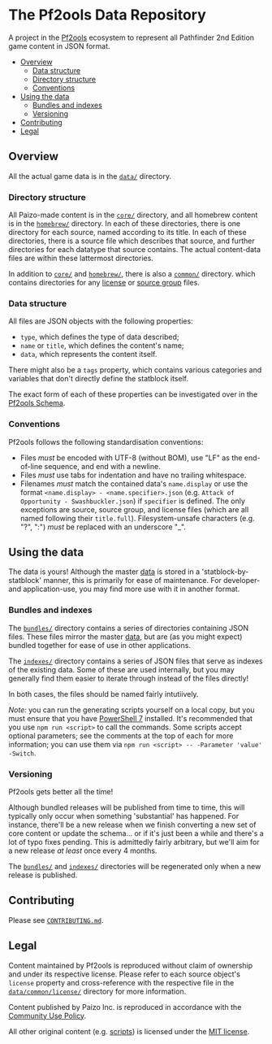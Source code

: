 # The Pf2ools Data Repository

A project in the [Pf2ools](https://github.com/Pf2ools) ecosystem to represent all Pathfinder 2nd Edition game content in JSON format.

- [Overview](#overview)
  - [Data structure](#data-structure)
  - [Directory structure](#directory-structure)
  - [Conventions](#conventions)
- [Using the data](#using-the-data)
  - [Bundles and indexes](#bundles-and-indexes)
  - [Versioning](#versioning)
- [Contributing](#contributing)
- [Legal](#legal)

## Overview

All the actual game data is in the [`data/`](./data/) directory.

### Directory structure

All Paizo-made content is in the [`core/`](./data/core/) directory, and all homebrew content is in the [`homebrew/`](./data/homebrew/) directory. In each of these directories, there is one directory for each source, named according to its title. In each of these directories, there is a source file which describes that source, and further directories for each datatype that source contains. The actual content-data files are within these lattermost directories.

In addition to [`core/`](./data/core/) and [`homebrew/`](./data/homebrew/), there is also a [`common/`](./data/common/) directory. which contains directories for any [license](./data/common/license/) or [source group](./data/common/sourceGroup/) files.

### Data structure

All files are JSON objects with the following properties:

- `type`, which defines the type of data described;
- `name` or `title`, which defines the content's name;
- `data`, which represents the content itself.

There might also be a `tags` property, which contains various categories and variables that don't directly define the statblock itself.

The exact form of each of these properties can be investigated over in the [Pf2ools Schema](https://github.com/Pf2ools/pf2ools-schema).

### Conventions

Pf2ools follows the following standardisation conventions:

- Files _must_ be encoded with UTF-8 (without BOM), use "LF" as the end-of-line sequence, and end with a newline.
- Files _must_ use tabs for indentation and have no trailing whitespace.
- Filenames _must_ match the contained data's `name.display` or use the format `<name.display> - <name.specifier>.json` (e.g. `Attack of Opportunity - Swashbuckler.json`) if `specifier` is defined. The only exceptions are source, source group, and license files (which are all named following their `title.full`). Filesystem-unsafe characters (e.g. "?", ":") _must_ be replaced with an underscore "\_".

## Using the data

The data is yours! Although the master [data](./data/) is stored in a 'statblock-by-statblock' manner, this is primarily for ease of maintenance. For developer- and application-use, you may find more use with it in another format.

### Bundles and indexes

The [`bundles/`](./bundles) directory contains a series of directories containing JSON files. These files mirror the master [data](./data/), but are (as you might expect) bundled together for ease of use in other applications.

The [`indexes/`](./indexes) directory contains a series of JSON files that serve as indexes of the existing data. Some of these are used internally, but you may generally find them easier to iterate through instead of the files directly!

In both cases, the files should be named fairly intutiively.

_Note:_ you can run the generating scripts yourself on a local copy, but you must ensure that you have [PowerShell 7](https://github.com/PowerShell/PowerShell) installed. It's recommended that you use `npm run <script>` to call the commands. Some scripts accept optional parameters; see the comments at the top of each for more information; you can use them via `npm run <script> -- -Parameter 'value' -Switch`.

### Versioning

Pf2ools gets better all the time!

Although bundled releases will be published from time to time, this will typically only occur when something 'substantial' has happened. For instance, there'll be a new release when we finish converting a new set of core content or update the schema... or if it's just been a while and there's a lot of typo fixes pending. This is admittedly fairly arbitrary, but we'll aim for a new release _at least_ once every 4 months.

The [`bundles/`](./bundles/) and [`indexes/`](./indexes/) directories will be regenerated only when a new release is published.

## Contributing

Please see [`CONTRIBUTING.md`](./CONTRIBUTING.md).

## Legal

Content maintained by Pf2ools is reproduced without claim of ownership and under its respective license. Please refer to each source object's `license` property and cross-reference with the respective file in the [`data/common/license/`](./data/common/license/) directory for more information.

Content published by Paizo Inc. is reproduced in accordance with the [Community Use Policy](./CUP.license).

All other original content (e.g. [scripts](./scripts/)) is licensed under the [MIT license](./LICENSE).
